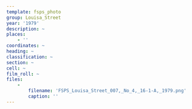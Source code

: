 ```yaml
---
template: fsps_photo
group: Louisa_Street
year: '1979'
description: ~
places:
    - ''
coordinates: ~
heading: ~
classification: ~
section: ~
cell: ~
film_roll: ~
files:
    -
        filename: 'FSPS_Louisa_Street_007,_No_4,_16-1-A,_1979.png'
        caption: ''
---
```

